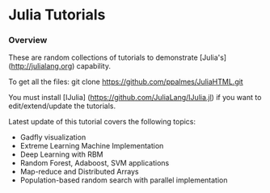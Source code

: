 Julia Tutorials
===============

### Overview

These are random collections of tutorials to demonstrate [Julia's] (http://julialang.org) capability. 

To get all the files: git clone https://github.com/ppalmes/JuliaHTML.git

You must install [IJulia] (https://github.com/JuliaLang/IJulia.jl) if you want to edit/extend/update the tutorials.

Latest update of this tutorial covers the following topics:
- Gadfly visualization
- Extreme Learning Machine Implementation
- Deep Learning with RBM
- Random Forest, Adaboost, SVM applications
- Map-reduce and Distributed Arrays
- Population-based random search with parallel implementation
